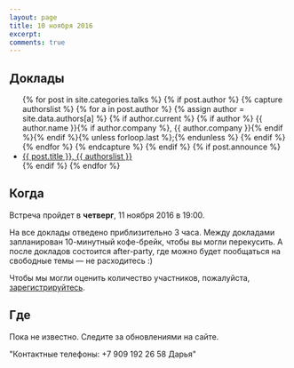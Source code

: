 ```yaml
---
layout: page
title: 10 ноября 2016
excerpt: 
comments: true
---
```


Доклады
-------

<ul class="post-list">
{% for post in site.categories.talks %}
  {% if post.author %}
    {% capture authorslist %}
      {% for a in post.author %}
        {% assign author = site.data.authors[a] %}
        {% if author.current %}
        {% if author %} {{ author.name }}{% if author.company %}, {{ author.company }}{% endif %}{% endif %}{% unless forloop.last %};{% endunless %}
        {% endif %}
      {% endfor %}
    {% endcapture %}
  {% endif %}
  {% if post.announce %}
  <li><a href="{{ site.url }}{{ post.url }}">{{ post.title }}, {{ authorslist }}</a></li>
  {% endif %}
{% endfor %}
</ul>

Когда
-----

Встреча пройдет в **четверг**, 11 ноября 2016 в 19:00. 

На все доклады отведено приблизительно 3 часа. Между докладами запланирован 10-минутный кофе-брейк, чтобы вы могли перекусить. А после докладов состоится after-party, где можно будет пообщаться на свободные темы — не расходитесь :)

Чтобы мы могли оценить количество участников, пожалуйста, [зарегистрируйтесь][register].

Где
---

Пока не известно. Следите за обновлениями на сайте.

"Контактные телефоны: +7 909 192 26 58 Дарья"


<!--<script type="text/javascript" charset="utf-8" async src="https://api-maps.yandex.ru/services/constructor/1.0/js/?sid=IKzLpUBEkjooeaeiek4dlD_aC_Np-EEg&amp;width=500&amp;height=500&amp;lang=ru_RU&amp;sourceType=constructor&amp;scroll=true"></script>-->

<!--<script type="text/javascript" charset="utf-8" async src="https://api-maps.yandex.ru/services/constructor/1.0/js/?sid=07cEbZAuz88f1MHBau5pUv2p-tKHd60J&width=630&height=630&lang=ru_RU&sourceType=constructor&scroll=true"></script>-->

<!--
<ul class="post-list">
{% for post in site.posts limit:10 %} 
  <li><article><a href="{{ site.url }}{{ post.url }}">{{ post.title }} <span class="entry-date"><time datetime="{{ post.date | date_to_xmlschema }}">{{ post.date | date: "%B %d, %Y" }}</time></span></a></article></li>
{% endfor %}
</ul>
-->

[register]: /register/
[tensor]: http://tensor.ru/
[speakers]: /speakers/
